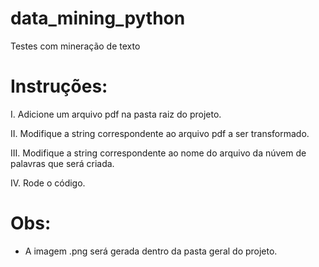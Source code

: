 # data_mining_python
Testes com mineração de texto

# Instruções:

I. Adicione um arquivo pdf na pasta raiz do projeto.

II. Modifique a string correspondente ao arquivo pdf a ser transformado.

III. Modifique a string correspondente ao nome do arquivo da núvem de palavras que será criada.

IV. Rode o código.

# Obs: 
- A imagem .png será gerada dentro da pasta geral do projeto.
